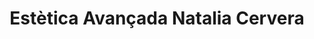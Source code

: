 ---
title: "Estètica Avançada Natalia Cervera"
url: /valls/estetica-avancada-natalia-cervera/
shop: cosméticos
---